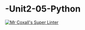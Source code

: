 # -Unit2-05-Python
[![Mr Coxall's Super Linter](https://github.com/<ICS3U-Programming-Patrice-P/-Unit2-05-Python>/workflows/Mr%20Coxall's%20Super%20Linter/badge.svg)](https://github.com/<ICS3U-Programming-Patrice-P/-Unit2-05-Python>/actions/)
